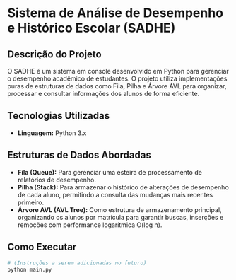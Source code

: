 # Sistema de Análise de Desempenho e Histórico Escolar (SADHE)

## Descrição do Projeto

O SADHE é um sistema em console desenvolvido em Python para gerenciar o desempenho acadêmico de estudantes. O projeto utiliza implementações puras de estruturas de dados como Fila, Pilha e Árvore AVL para organizar, processar e consultar informações dos alunos de forma eficiente.

## Tecnologias Utilizadas
* **Linguagem:** Python 3.x

## Estruturas de Dados Abordadas
* **Fila (Queue):** Para gerenciar uma esteira de processamento de relatórios de desempenho.
* **Pilha (Stack):** Para armazenar o histórico de alterações de desempenho de cada aluno, permitindo a consulta das mudanças mais recentes primeiro.
* **Árvore AVL (AVL Tree):** Como estrutura de armazenamento principal, organizando os alunos por matrícula para garantir buscas, inserções e remoções com performance logarítmica O(log n).

## Como Executar
```bash
# (Instruções a serem adicionadas no futuro)
python main.py
